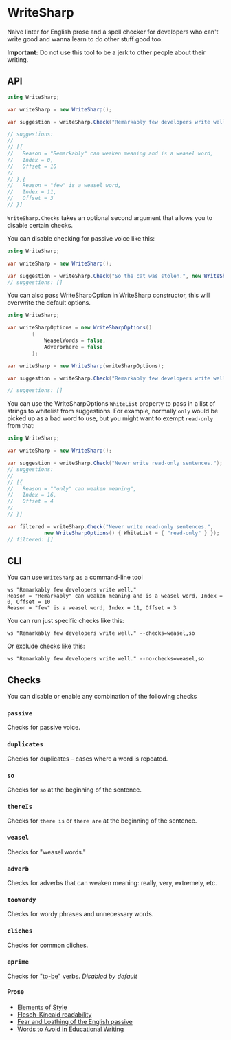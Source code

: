 # WriteSharp

Naive linter for English prose and a spell checker for developers who can't write good and wanna learn to do other stuff good too.    

**Important:** Do not use this tool to be a jerk to other people about their writing.    

## API


```csharp
using WriteSharp;

var writeSharp = new WriteSharp();

var suggestion = writeSharp.Check("Remarkably few developers write well.");

// suggestions:
//
// [{
//   Reason = "Remarkably" can weaken meaning and is a weasel word,
//   Index = 0,
//   Offset = 10
//
// },{
//   Reason = "few" is a weasel word,
//   Index = 11,
//   Offset = 3
// }]
```

`WriteSharp.Checks` takes an optional second argument that allows you to disable certain checks.

You can disable checking for passive voice like this:

```csharp
using WriteSharp;

var writeSharp = new WriteSharp();

var suggestion = writeSharp.Check("So the cat was stolen.", new WriteSharpOptions() { PassiveVoice = false });
// suggestions: []
```

You can also pass WriteSharpOption in WriteSharp constructor, this will overwrite the default options.

```csharp
using WriteSharp;

var writeSharpOptions = new WriteSharpOptions()
        {
            WeaselWords = false,
            AdverbWhere = false
        };

var writeSharp = new WriteSharp(writeSharpOptions);

var suggestion = writeSharp.Check("Remarkably few developers write well.");

// suggestions: []
```

You can use the WriteSharpOptions `WhiteList` property to pass in a list of strings to whitelist from suggestions.
For example, normally `only` would be picked up as a bad word to use, but you might want to exempt `read-only` from that:

```csharp
using WriteSharp;

var writeSharp = new WriteSharp();

var suggestion = writeSharp.Check("Never write read-only sentences.");
// suggestions:
//
// [{
//   Reason = ""only" can weaken meaning",
//   Index = 16,
//   Offset = 4
//
// }]

var filtered = writeSharp.Check("Never write read-only sentences.",
            new WriteSharpOptions() { WhiteList = { "read-only" } });
// filtered: []
```

## CLI
You can use `WriteSharp` as a command-line tool

```shell
ws "Remarkably few developers write well."
Reason = "Remarkably" can weaken meaning and is a weasel word, Index = 0, Offset = 10
Reason = "few" is a weasel word, Index = 11, Offset = 3
```

You can run just specific checks like this:
```shell
ws "Remarkably few developers write well." --checks=weasel,so
```

Or exclude checks like this:
```shell
ws "Remarkably few developers write well." --no-checks=weasel,so
```

## Checks

You can disable or enable any combination of the following checks

### `passive`
Checks for passive voice.

### `duplicates`
Checks for duplicates – cases where a word is repeated.

### `so`
Checks for `so` at the beginning of the sentence.

### `thereIs`
Checks for `there is` or `there are` at the beginning of the sentence.

### `weasel`
Checks for "weasel words."

### `adverb`
Checks for adverbs that can weaken meaning: really, very, extremely, etc.

### `tooWordy`
Checks for wordy phrases and unnecessary words.

### `cliches`
Checks for common cliches.

### `eprime`
Checks for ["to-be"](https://en.wikipedia.org/wiki/E-Prime) verbs. _Disabled by default_

#### Prose

* [Elements of Style](http://www.bartleby.com/141/)
* [Flesch–Kincaid readability](http://en.wikipedia.org/wiki/Flesch%E2%80%93Kincaid_readability_test)
* [Fear and Loathing of the English passive](http://www.lel.ed.ac.uk/~gpullum/passive_loathing.pdf)
* [Words to Avoid in Educational Writing](http://css-tricks.com/words-avoid-educational-writing/)
